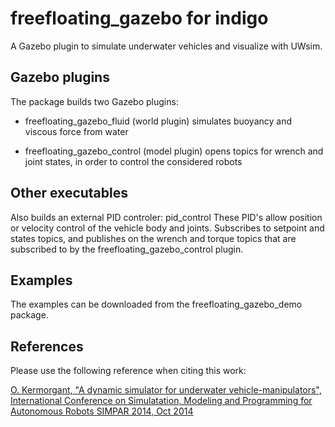 freefloating_gazebo for indigo
===================

A Gazebo plugin to simulate underwater vehicles and visualize with UWsim.

## Gazebo plugins
The package builds two Gazebo plugins:

- freefloating_gazebo_fluid (world plugin)
simulates buoyancy and viscous force from water

- freefloating_gazebo_control (model plugin)
opens topics for wrench and joint states, in order to control the considered robots

## Other executables

Also builds an external PID controler: pid_control
These PID's allow position or velocity control of the vehicle body and joints. 
Subscribes to setpoint and states topics, and publishes on the wrench and torque topics that are subscribed to by the freefloating_gazebo_control plugin.

## Examples

The examples can be downloaded from the freefloating_gazebo_demo package.

## References

Please use the following reference when citing this work:

[O. Kermorgant, "A dynamic simulator for underwater vehicle-manipulators", International Conference on Simulatation, Modeling and Programming for Autonomous Robots SIMPAR 2014, Oct 2014](https://hal.inria.fr/hal-01065812)
